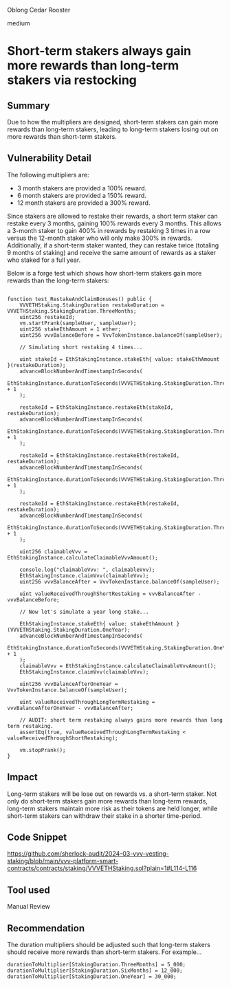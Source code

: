 Oblong Cedar Rooster

medium

# Short-term stakers always gain more rewards than long-term stakers via restocking

## Summary

Due to how the multipliers are designed, short-term stakers can gain more rewards than long-term stakers, leading to long-term stakers losing out on more rewards than short-term stakers.

## Vulnerability Detail

The following multipliers are:

- 3 month stakers are provided a 100% reward. 
- 6 month stakers are provided a 150% reward.
- 12 month stakers are provided a 300% reward.

Since stakers are allowed to restake their rewards, a short term staker can restake every 3 months, gaining 100% rewards every 3 months. This allows a 3-month staker to gain 400% in rewards by restaking 3 times in a row versus the 12-month staker who will only make 300% in rewards. Additionally, if a short-term staker wanted, they can restake twice (totaling 9 months of staking) and receive the same amount of rewards as a staker who staked for a full year.

Below is a forge test which shows how short-term stakers gain more rewards than the long-term stakers:

```solidity

function test_RestakeAndClaimBonuses() public {
    VVVETHStaking.StakingDuration restakeDuration = VVVETHStaking.StakingDuration.ThreeMonths;
    uint256 restakeId;
    vm.startPrank(sampleUser, sampleUser);
    uint256 stakeEthAmount = 1 ether;
    uint256 vvvBalanceBefore = VvvTokenInstance.balanceOf(sampleUser);

    // Simulating short restaking 4 times...

    uint stakeId = EthStakingInstance.stakeEth{ value: stakeEthAmount }(restakeDuration);
    advanceBlockNumberAndTimestampInSeconds(
        EthStakingInstance.durationToSeconds(VVVETHStaking.StakingDuration.ThreeMonths) + 1
    );

    restakeId = EthStakingInstance.restakeEth(stakeId, restakeDuration);
    advanceBlockNumberAndTimestampInSeconds(
        EthStakingInstance.durationToSeconds(VVVETHStaking.StakingDuration.ThreeMonths) + 1
    );

    restakeId = EthStakingInstance.restakeEth(restakeId, restakeDuration);
    advanceBlockNumberAndTimestampInSeconds(
        EthStakingInstance.durationToSeconds(VVVETHStaking.StakingDuration.ThreeMonths) + 1
    );

    restakeId = EthStakingInstance.restakeEth(restakeId, restakeDuration);
    advanceBlockNumberAndTimestampInSeconds(
        EthStakingInstance.durationToSeconds(VVVETHStaking.StakingDuration.ThreeMonths) + 1
    );

    uint256 claimableVvv = EthStakingInstance.calculateClaimableVvvAmount();

    console.log("claimableVvv: ", claimableVvv);
    EthStakingInstance.claimVvv(claimableVvv);
    uint256 vvvBalanceAfter = VvvTokenInstance.balanceOf(sampleUser);

    uint valueReceivedThroughShortRestaking = vvvBalanceAfter - vvvBalanceBefore;

    // Now let's simulate a year long stake...

    EthStakingInstance.stakeEth{ value: stakeEthAmount }(VVVETHStaking.StakingDuration.OneYear);
    advanceBlockNumberAndTimestampInSeconds(
        EthStakingInstance.durationToSeconds(VVVETHStaking.StakingDuration.OneYear) + 1
    );
    claimableVvv = EthStakingInstance.calculateClaimableVvvAmount();
    EthStakingInstance.claimVvv(claimableVvv);

    uint256 vvvBalanceAfterOneYear = VvvTokenInstance.balanceOf(sampleUser);

    uint valueReceivedThroughLongTermRestaking = vvvBalanceAfterOneYear - vvvBalanceAfter;

    // AUDIT: short term restaking always gains more rewards than long term restaking.
    assertEq(true, valueReceivedThroughLongTermRestaking < valueReceivedThroughShortRestaking);

    vm.stopPrank();
}
```

## Impact

Long-term stakers will be lose out on rewards vs. a short-term staker. Not only do short-term stakers gain more rewards than long-term rewards, long-term stakers maintain more risk as their tokens are held longer, while short-term stakers can withdraw their stake in a shorter time-period.  

## Code Snippet

https://github.com/sherlock-audit/2024-03-vvv-vesting-staking/blob/main/vvv-platform-smart-contracts/contracts/staking/VVVETHStaking.sol?plain=1#L114-L116

## Tool used

Manual Review

## Recommendation

The duration multipliers should be adjusted such that long-term stakers should receive more rewards than short-term stakers. For example...

```solidity
durationToMultiplier[StakingDuration.ThreeMonths] = 5_000;
durationToMultiplier[StakingDuration.SixMonths] = 12_000;
durationToMultiplier[StakingDuration.OneYear] = 30_000;
```
